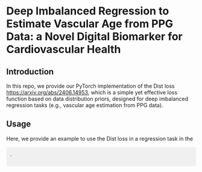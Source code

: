 # Deep Imbalanced Regression to Estimate Vascular Age from PPG Data: a Novel Digital Biomarker for Cardiovascular Health
## Introduction
In this repo, we provide our PyTorch implementation of the Dist loss <https://arxiv.org/abs/2406.14953>, which is a simple yet effective loss function based on data distribution priors, designed for deep imbalanced regression tasks (e.g., vascular age estimation from PPG data).  
## Usage
Here, we provide an example to use the Dist loss in a regression task in the <div style="background-color: #f0f0f0; padding: 10px; border-radius: 5px;">.

